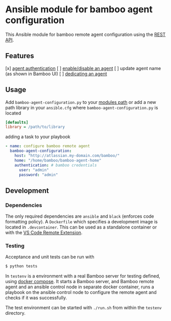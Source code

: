 # Ansible module for bamboo agent configuration

This Ansible module for bamboo remote agent configuration 
using the [REST API](https://docs.atlassian.com/atlassian-bamboo/REST/6.9.2).

## Features
[x] [agent authentication](https://confluence.atlassian.com/bamboo/agent-authentication-289277196.html)
[ ] [enable/disable an agent](https://confluence.atlassian.com/bamboo/disabling-or-deleting-an-agent-289277174.html)
[ ] update agent name (as shown in Bamboo UI)
[ ] [dedicating an agent](https://confluence.atlassian.com/bamboo/dedicating-an-agent-629015108.html)

## Usage
Add `bamboo-agent-configuration.py` to your [modules path](https://docs.ansible.com/ansible/latest/dev_guide/developing_locally.html)
or add a new path library in your `ansible.cfg` where `bamboo-agent-configuration.py` is located
```ini
[defaults]
library = /path/to/library
```

adding a task to your playbook
```yaml
- name: configure bamboo remote agent
  bamboo-agent-configuration:
    host: "http://atlassian.my-domain.com/bamboo/"
    home: "/home/bamboo/bamboo-agent-home"
    authentication: # bamboo credentials
      user: "admin"
      password: "admin"
```

## Development
### Dependencies
The only required dependencies are `ansible` and `black` (enforces code formatting policy).
A `Dockerfile` which specifies a development image is located in `.devcontainer`.
This can be used as a standalone container or with the [VS Code Remote Extension](https://code.visualstudio.com/docs/remote/remote-overview).

### Testing
Acceptance and unit tests can be run with
```bash
$ python tests
```

In `testenv` is a environment with a real Bamboo server for testing defined, using [docker compose](https://docs.docker.com/compose/).
It starts a Bamboo server, and Bamboo remote agent and an ansible control node in separate docker container, 
runs a playbook on the ansible control node to configure the remote agent and checks if it was successfully.

The test environment can be started with `./run.sh` from within the `testenv` directory. 